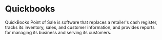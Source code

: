 # Quickbooks
QuickBooks Point of Sale is software that replaces a retailer's cash register, tracks its inventory, sales, and customer information, and provides reports for managing its business and serving its customers. 
